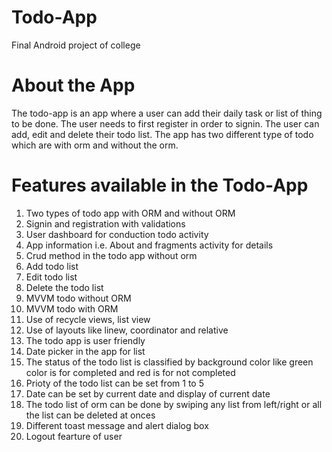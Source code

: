 # Todo-App
Final Android project of college
# About the App
The todo-app is an app where a user can add their daily task or list of thing to be done. The user needs to first register in order to signin. The user can add, edit and delete their todo list. The app has two different type of todo which are with orm and without the orm.
# Features available in the Todo-App
1. Two types of todo app with ORM and without ORM
2. Signin and registration with validations
3. User dashboard for conduction todo activity
4. App information i.e. About and fragments activity for details
5. Crud method in the todo app without orm
6. Add todo list 
7. Edit todo list
8. Delete the todo list
9. MVVM todo without ORM
10. MVVM todo with ORM
11.	Use of recycle views, list view
12.	Use of layouts like linew, coordinator and relative
13.	The todo app is user friendly
14.	Date picker in the app for list
15.	The status of the todo list is classified by background color like green color is for completed and   red is for not completed
16.	Prioty of the todo list can be set from 1 to 5
17.	Date can be set by current date and display of current date
18.	The todo list of orm can be done by swiping any list from left/right or all the list can be deleted   at onces
19.	Different toast message and alert dialog box
20.	Logout fearture of user



